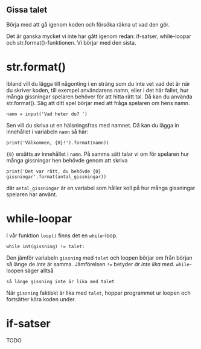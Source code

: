 ## Gissa talet

Börja med att gå igenom koden och försöka räkna ut vad den gör.

Det är ganska mycket vi inte har gått igenom redan: if-satser, while-loopar och str.format()-funktionen. Vi börjar med den sista.

# str.format()
Ibland vill du lägga till någonting i en sträng som du inte vet vad det är när du skriver koden, till exempel användarens namn, eller i det här fallet, hur många gissningar spelaren behöver för att hitta rätt tal. Då kan du använda str.format().
Säg att ditt spel börjar med att fråga spelaren om hens namn.

`namn = input('Vad heter du? ')`

Sen vill du skriva ut en hälsningsfras med namnet. Då kan du lägga in innehållet i variabeln `namn` så här:

`print('Välkommen, {0}!').format(namn))`

`{0}` ersätts av innehållet i `namn`.
På samma sätt talar vi om för spelaren hur många gissningar hen behövde genom att skriva

`print('Det var rätt, du behövde {0} gissningar'.format(antal_gissningar))`

där `antal_gissningar` är en variabel som håller koll på hur många gissningar spelaren har använt.

# while-loopar
I vår funktion `loop()` finns det en `while`-loop.

`while int(gissning) != talet:`

Den jämför variabeln `gissning` med `talet` och loopen börjar om från början så länge de *inte* är samma. Jämförelsen `!=` betyder *är inte lika med*. `while`-loopen säger alltså

`så länge gissning inte är lika med talet`

När `gissning` faktiskt är lika med `talet`, hoppar programmet ur loopen och fortsätter köra koden under.

# if-satser
TODO